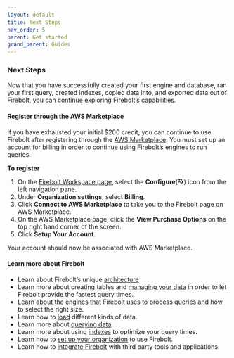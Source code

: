 ```yaml
---
layout: default
title: Next Steps
nav_order: 5
parent: Get started
grand_parent: Guides
---
```


### Next Steps

Now that you have successfully created your first engine and database, ran your first query, created indexes, copied data into, and exported data out of Firebolt, you can continue exploring Firebolt’s capabilities.

#### Register through the AWS Marketplace

If you have exhausted your initial $200 credit, you can continue to use Firebolt after registering through the [AWS Marketplace](https://aws.amazon.com/marketplace). You must set up an account for billing in order to continue using Firebolt’s engines to run queries.

**To register**

1. On the [Firebolt Workspace page](https://go.firebolt.io/), select the **Configure**(<img src="../assets/images/../../../assets/images/configure-icon.png" alt="AggIndex" width="14"/>) icon from the left navigation pane. 
2. Under **Organization settings**, select **Billing**.
3. Click **Connect to AWS Marketplace** to take you to the Firebolt page on AWS Marketplace.
4. On the AWS Marketplace page, click the **View Purchase Options** on the top right hand corner of the screen.
5. Click **Setup Your Account**.

Your account should now be associated with AWS Marketplace.

#### Learn more about Firebolt
* Learn about Firebolt’s unique [architecture](../../Overview/architecture-overview.md)
* Learn more about creating tables and [managing your data](./../../Overview/data-management.md) in order to let Firebolt provide the fastest query times. 
* Learn about the [engines](../overview/../../Overview/engine-fundamentals.md) that Firebolt uses to process queries and how to select the right size.
* Learn how to [load](./../../Overview/../Guides/loading-data/loading-data.md) different kinds of data.
* Learn more about [querying data](./../../Overview/../guides/../Guides/query-data/index.md).
* Learn more about using [indexes](./../../Overview/using-indexes.md) to optimize your query times.
* Learn how to [set up your organization](../../guides/../Guides/managing-your-organization/index.md) to use Firebolt.
* Learn how to [integrate Firebolt](../integrations/integrations.md) with third party tools and applications.
